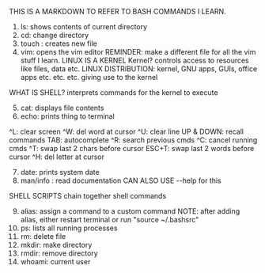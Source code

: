 THIS IS A MARKDOWN TO REFER TO BASH COMMANDS I LEARN.

1. ls: shows contents of current directory
2. cd: change directory
3. touch <filename>: creates new file
4. vim: opens the vim editor
REMINDER: make a different file for all the vim stuff I learn.
LINUX IS A KERNEL
Kernel? controls access to resources like files, data etc.
LINUX DISTRIBUTION: kernel, GNU apps, GUIs, office apps etc. etc. etc. giving use to the kernel

WHAT IS SHELL?
interprets commands for the kernel to execute

5. cat: displays file contents
6. echo: prints thing to terminal

^L: clear screen
^W: del word at cursor
^U: clear line
UP & DOWN: recall commands
TAB: autocomplete
^R: search previous cmds
^C: cancel running cmds
^T: swap last 2 chars before cursor
ESC+T: swap last 2 words before cursor
^H: del letter at cursor

7. date: prints system date
8. man/info <command>: read documentation
CAN ALSO USE <command> --help for this

SHELL SCRIPTS chain together shell commands

9. alias: assign a command to a custom command
NOTE: after adding alias, either restart terminal or run "source ~/.bashsrc"
10. ps: lists all running processes
11. rm: delete file
12. mkdir: make directory
13. rmdir: remove directory
14. whoami: current user

